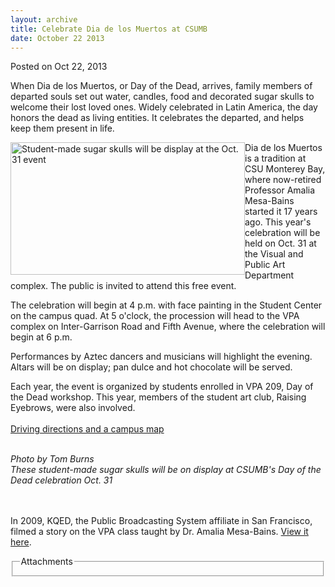 ```yaml
---
layout: archive
title: Celebrate Dia de los Muertos at CSUMB
date: October 22 2013
---
```





<span class="date">Posted on Oct 22, 2013    </span>
<p>When Dia de los Muertos, or Day of the Dead, arrives, family
members of departed souls set out water, candles, food and
decorated sugar skulls to welcome their lost loved ones. Widely
celebrated in Latin America, the day honors the dead as living
entities. It celebrates the departed, and helps keep them present
in life.</p>
<p><img alt="Student-made sugar skulls will be display at the Oct. 31 event" src="http://news.csumb.edu/sites/default/files/65/attachments/news/images/skulls_on_display_for_web.jpg" style="float:left; width:375px; height:212px"/></p>
<p>Dia de los Muertos is a tradition at CSU Monterey Bay, where
now-retired Professor Amalia Mesa-Bains started it 17 years ago.
This year&apos;s celebration will be held on Oct. 31 at the Visual and
Public Art Department complex. The public is invited to attend this
free event.</p>
<p>The celebration will begin at 4 p.m. with face painting in the
Student Center on the campus quad. At 5 o&apos;clock, the procession
will head to the VPA complex on Inter-Garrison Road and Fifth
Avenue, where the celebration will begin at 6 p.m.</p>
<p>Performances by Aztec dancers and musicians will highlight the
evening. Altars will be on display; pan dulce and hot chocolate
will be served.&#xA0;</p>
<p>Each year, the event is organized by students enrolled in VPA
209, Day of the Dead workshop. This year, members of the student
art club, Raising Eyebrows, were also involved.<br>
<br>
<a href="http://csumb.edu/maps" rel="nofollow">Driving directions
and a campus map</a></br></br></p>
<p class="small"><em>Photo by Tom Burns<br>
These student-made sugar skulls will be on display at CSUMB&apos;s Day
of the Dead celebration Oct. 31</br></em><br>
&#xA0;</br></p>
<p class="small">In 2009, KQED, the Public Broadcasting System
affiliate in San Francisco, filmed a story on the VPA class taught
by Dr. Amalia Mesa-Bains. <a href="http://www.youtube.com/watch?v=su1pDr9oxQc&amp;feature=player_embedded#!" rel="nofollow">View it here</a>.&#xA0;</p>
<fieldset class="fieldgroup group-attachments">
<legend>Attachments</legend>
<div class="field field-type-emvideo field-field-attach-video">
<div class="field-items">
<div class="field-item odd">
<div class="emvideo emvideo-video emvideo-youtube">
<div class="emfield-emvideo emfield-emvideo-youtube">
<div id="emvideo-youtube-flash-wrapper-1"><object type="application/x-shockwave-flash" height="350" width="425" data="http://www.youtube.com/v/ZWVkccd7_vk&amp;rel=0&amp;enablejsapi=1&amp;playerapiid=ytplayer&amp;fs=1" id="emvideo-youtube-flash-1"><param name="movie" value="http://www.youtube.com/v/ZWVkccd7_vk&amp;rel=0&amp;enablejsapi=1&amp;playerapiid=ytplayer&amp;fs=1">
<param name="allowScriptAccess" value="sameDomain">
<param name="quality" value="best">
<param name="allowFullScreen" value="true">
<param name="bgcolor" value="#FFFFFF">
<param name="scale" value="noScale">
<param name="salign" value="TL">
<param name="FlashVars" value="playerMode=embedded">
<param name="wmode" value="transparent"/></param></param></param></param></param></param></param></param></object></div>
</div>
</div>
</div>
</div>
</div>
</fieldset>






